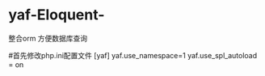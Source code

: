 # yaf-Eloquent-
整合orm  方便数据库查询

#首先修改php.ini配置文件
[yaf]
yaf.use_namespace=1
yaf.use_spl_autoload = on
